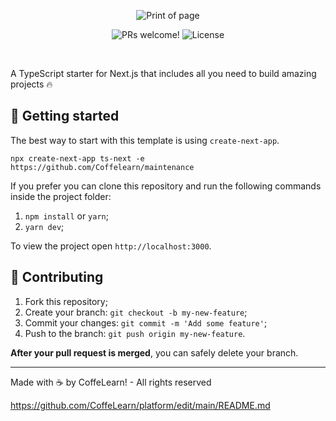 <p align="center">
  <img src="https://prnt.sc/1rqlt2f" alt="Print of page">
</p>

<p align="center">
  <img src="https://img.shields.io/static/v1?label=PRs&message=welcome&style=for-the-badge&color=24B36B&labelColor=000000" alt="PRs welcome!" />

  <img alt="License" src="https://img.shields.io/github/license/jpedroschmitz/typescript-nextjs-starter?style=for-the-badge&color=24B36B&labelColor=000000">
</p>

<br>

A TypeScript starter for Next.js that includes all you need to build amazing projects 🔥

## 🚀 Getting started

The best way to start with this template is using `create-next-app`.

```
npx create-next-app ts-next -e https://github.com/Coffelearn/maintenance
```

If you prefer you can clone this repository and run the following commands inside the project folder:

1. `npm install` or `yarn`;
2. `yarn dev`;

To view the project open `http://localhost:3000`.

## 🤝 Contributing

1. Fork this repository;
2. Create your branch: `git checkout -b my-new-feature`;
3. Commit your changes: `git commit -m 'Add some feature'`;
4. Push to the branch: `git push origin my-new-feature`.

**After your pull request is merged**, you can safely delete your branch.

---

Made with ☕ by CoffeLearn! - All rights reserved

https://github.com/CoffeLearn/platform/edit/main/README.md
